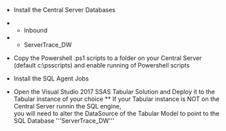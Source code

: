 * Install the Central Server Databases
* * Inbound
* * ServerTrace_DW

* Copy the Powershell .ps1 scripts to a folder on your Central Server (default c:\psscripts) and enable running of Powershell scripts

* Install the SQL Agent Jobs

* Open the Visual Studio 2017 SSAS Tabular Solution and Deploy it to the Tabular instance of your choice
** If your Tabular instance is NOT on the Central Server runnin the SQL engine, <br>
you will need to alter the DataSource of the Tabular Model to point to the SQL Database '''ServerTrace_DW'''
